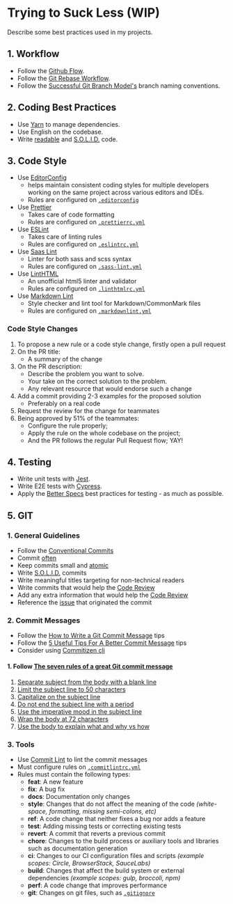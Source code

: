 # Trying to Suck Less (WIP)

Describe some best practices used in my projects.

## 1. Workflow

- Follow the [Github Flow](https://guides.github.com/introduction/flow/).
- Follow the [Git Rebase Workflow](https://randyfay.com/content/rebase-workflow-git).
- Follow the [Successful Git Branch Model's](http://nvie.com/posts/a-successful-git-branching-model/) branch naming conventions.

## 2. Coding Best Practices

- Use [Yarn](http://yarnpkg.com) to manage dependencies.
- Use English on the codebase.
- Write [readable](https://youtu.be/56mETnrByBM) and [S.O.L.I.D.](https://scotch.io/bar-talk/s-o-l-i-d-the-first-five-principles-of-object-oriented-design) code.

## 3. Code Style

- Use [EditorConfig](https://editorconfig.org/)
  - helps maintain consistent coding styles for multiple developers working on the same project across various editors and IDEs.
  - Rules are configured on [`.editorconfig`](https://editorconfig-specification.readthedocs.io/)
- Use [Prettier](https://prettier.io/)
  - Takes care of code formatting
  - Rules are configured on [`.prettierrc.yml`](https://prettier.io/docs/en/configuration.html)
- Use [ESLint](https://eslint.org/)
  - Takes care of linting rules
  - Rules are configured on [`.eslintrc.yml`](https://eslint.org/docs/developer-guide/shareable-configs)
- Use [Saas Lint](https://www.npmjs.com/package/sass-lint)
  - Linter for both sass and scss syntax
  - Rules are configured on [`.sass-lint.yml`](https://github.com/sasstools/sass-lint/tree/master/docs/options)
- Use [LintHTML](https://www.npmjs.com/package/@linthtml/linthtml)
  - An unofficial html5 linter and validator
  - Rules are configured on [`.linthtmlrc.yml`](https://github.com/linthtml/linthtml#rules)
- Use [Markdown Lint](https://www.npmjs.com/package/markdownlint-cli)
  - Style checker and lint tool for Markdown/CommonMark files
  - Rules are configured on [`.markdownlint.yml`](https://github.com/DavidAnson/markdownlint#configuration)

### Code Style Changes

1. To propose a new rule or a code style change, firstly open a pull request
2. On the PR title:
   - A summary of the change
3. On the PR description:
   - Describe the problem you want to solve.
   - Your take on the correct solution to the problem.
   - Any relevant resource that would endorse such a change
4. Add a commit providing 2-3 examples for the proposed solution
   - Preferably on a real code
5. Request the review for the change for teammates
6. Being approved by 51% of the teammates:
   - Configure the rule properly;
   - Apply the rule on the whole codebase on the project;
   - And the PR follows the regular Pull Request flow; YAY!

## 4. Testing

- Write unit tests with [Jest](https://jestjs.io/).
- Write E2E tests with [Cypress](https://www.cypress.io/).
- Apply the [Better Specs](http://www.betterspecs.org/) best practices for testing - as much as possible.

## 5. GIT

### 1. General Guidelines

- Follow the [Conventional Commits](https://conventionalcommits.org/)
- Commit [often](https://sethrobertson.github.io/GitBestPractices/#sausage_metaphor)
- Keep commits small and [atomic](https://www.freshconsulting.com/atomic-commits/)
- Write [S.O.L.I.D.](https://youtu.be/e9K1gHYIE2c) commits
- Write meaningful titles targeting for non-technical readers
- Write commits that would help the [Code Review](#8-code-reviews)
- Add any extra information that would help the [Code Review](#8-code-reviews)
- Reference the [issue](https://help.github.com/en/articles/autolinked-references-and-urls) that originated the commit

### 2. Commit Messages

- Follow the [How to Write a Git Commit Message](http://chris.beams.io/posts/git-commit/) tips
- Follow the [5 Useful Tips For A Better Commit Message](https://robots.thoughtbot.com/5-useful-tips-for-a-better-commit-message) tips
- Consider using [Commitizen cli](http://commitizen.github.io/cz-cli/)

#### 1. Follow [The seven rules of a great Git commit message](https://chris.beams.io/posts/git-commit/)

1. [Separate subject from the body with a blank line](https://chris.beams.io/posts/git-commit/#separate)
2. [Limit the subject line to 50 characters](https://chris.beams.io/posts/git-commit/#limit-50)
3. [Capitalize on the subject line](https://chris.beams.io/posts/git-commit/#capitalize)
4. [Do not end the subject line with a period](https://chris.beams.io/posts/git-commit/#end)
5. [Use the imperative mood in the subject line](https://chris.beams.io/posts/git-commit/#imperative)
6. [Wrap the body at 72 characters](https://chris.beams.io/posts/git-commit/#wrap-72)
7. [Use the body to explain what and why vs how](https://chris.beams.io/posts/git-commit/#why-not-how)

### 3. Tools

- Use [Commit Lint](https://commitlint.js.org/#/) to lint the commit messages
- Must configure rules on [`.commitlintrc.yml`](https://commitlint.js.org/#/reference-configuration)
- Rules must contain the following types:
  - **feat**: A new feature
  - **fix**: A bug fix
  - **docs**: Documentation only changes
  - **style**: Changes that do not affect the meaning of the code _(white-space, formatting, missing semi-colons, etc)_
  - **ref**: A code change that neither fixes a bug nor adds a feature
  - **test**: Adding missing tests or correcting existing tests
  - **revert**: A commit that reverts a previous commit
  - **chore**: Changes to the build process or auxiliary tools and libraries such as documentation generation
  - **ci**: Changes to our CI configuration files and scripts _(example scopes: Circle, BrowserStack, SauceLabs)_
  - **build**: Changes that affect the build system or external dependencies _(example scopes: gulp, broccoli, npm)_
  - **perf**: A code change that improves performance
  - **git**: Changes on git files, such as [`.gitignore`](https://git-scm.com/docs/gitignore)
 

